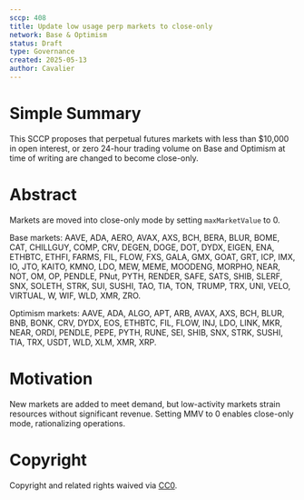 ```yaml
---
sccp: 408
title: Update low usage perp markets to close-only
network: Base & Optimism
status: Draft
type: Governance
created: 2025-05-13
author: Cavalier
---
```


# Simple Summary

This SCCP proposes that perpetual futures markets with less than $10,000 in open interest, or zero 24-hour trading volume on Base and Optimism at time of writing are changed to become close-only. 


# Abstract

Markets are moved into close-only mode by setting `maxMarketValue` to 0.

Base markets: AAVE, ADA, AERO, AVAX, AXS, BCH, BERA, BLUR, BOME, CAT, CHILLGUY, COMP, CRV, DEGEN, DOGE, DOT, DYDX, EIGEN, ENA, ETHBTC, ETHFI, FARMS, FIL, FLOW, FXS, GALA, GMX, GOAT, GRT, ICP, IMX, IO, JTO, KAITO, KMNO, LDO, MEW, MEME, MOODENG, MORPHO, NEAR, NOT, OM, OP, PENDLE, PNut, PYTH, RENDER, SAFE, SATS, SHIB, SLERF, SNX, SOLETH, STRK, SUI, SUSHI, TAO, TIA, TON, TRUMP, TRX, UNI, VELO, VIRTUAL, W, WIF, WLD, XMR, ZRO.

Optimism markets: AAVE, ADA, ALGO, APT, ARB, AVAX, AXS, BCH, BLUR, BNB, BONK, CRV, DYDX, EOS, ETHBTC, FIL, FLOW, INJ, LDO, LINK, MKR, NEAR, ORDI, PENDLE, PEPE, PYTH, RUNE, SEI, SHIB, SNX, STRK, SUSHI, TIA, TRX, USDT, WLD, XLM, XMR, XRP.

# Motivation

New markets are added to meet demand, but low-activity markets strain resources without significant revenue. Setting MMV to 0 enables close-only mode, rationalizing operations.

# Copyright
Copyright and related rights waived via [CC0](https://creativecommons.org/publicdomain/zero/1.0/).

